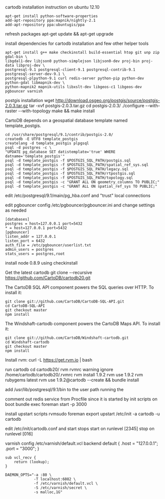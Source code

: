 cartodb installation instruction on ubuntu 12.10

    apt-get install python-software-properties
    add-apt-repository ppa:mapnik/nightly-2.1
    add-apt-repository ppa:ubuntugis/ppa

refresh packages
    apt-get update && apt-get upgrade 

install dependencies for cartodb installation and few other helper tools

    apt-get install g++ make checkinstall build-essential htop git unp zip gdal-bin \
    libgdal1-dev libjson0 python-simplejson libjson0-dev proj-bin proj-data libproj-dev \
    postgresql-9.1 postgresql-client-9.1 postgresql-contrib-9.1 postgresql-server-dev-9.1 \
    postgresql-plpython-9.1 curl redis-server python-pip python-dev python-gdal libmapnik-dev \
    python-mapnik2 mapnik-utils libxslt-dev libgeos-c1 libgeos-dev pgbouncer varnish

postgis installation 
    wget http://download.osgeo.org/postgis/source/postgis-2.0.3.tar.gz
    tar -xvf postgis-2.0.3.tar.gz 
    cd postgis-2.0.3/
    ./configure --with-raster --with-topology
    make && make install

CartoDB depends on a geospatial database template named template_postgis. 

    cd /usr/share/postgresql/9.1/contrib/postgis-2.0/
    createdb -E UTF8 template_postgis
    createlang -d template_postgis plpgsql
    psql -d postgres -c \
    "UPDATE pg_database SET datistemplate='true' WHERE datname='template_postgis'"
    psql -d template_postgis -f $POSTGIS_SQL_PATH/postgis.sql
    psql -d template_postgis -f $POSTGIS_SQL_PATH/spatial_ref_sys.sql
    psql -d template_postgis -f $POSTGIS_SQL_PATH/legacy.sql
    psql -d template_postgis -f $POSTGIS_SQL_PATH/rtpostgis.sql
    psql -d template_postgis -f $POSTGIS_SQL_PATH/topology.sql
    psql -d template_postgis -c "GRANT ALL ON geometry_columns TO PUBLIC;"
    psql -d template_postgis -c "GRANT ALL ON spatial_ref_sys TO PUBLIC;"

edit /etc/postgresql/9.1/main/pg_hba.conf and "trust" local connections

edit pgbouncer config /etc/pgbouncer/pgbouncer.ini and change settings as needed

    [databases]
    postgres = host=127.0.0.1 port=5432
    * = host=127.0.0.1 port=5432
    [pgbouncer]
    listen_addr = 127.0.0.1
    listen_port = 6432
    auth_file = /etc/pgbouncer/userlist.txt
    admin_users = postgres
    stats_users = postgres,root

install node 0.8.9 using checkinstall
    
Get the latest cartodb
    git clone --recursive https://github.com/CartoDB/cartodb20.git

The CartoDB SQL API component powers the SQL queries over HTTP. To install it:

    git clone git://github.com/CartoDB/CartoDB-SQL-API.git
    cd CartoDB-SQL-API
    git checkout master
    npm install

The Windshaft-cartodb component powers the CartoDB Maps API. To install it:

    git clone git://github.com/CartoDB/Windshaft-cartodb.git
    cd Windshaft-cartodb
    git checkout master
    npm install

Install rvm:
    curl -L https://get.rvm.io | bash

run cartodb
       cd cartodb20/
       rvm rvmrc warning ignore /home/cartodb/cartodb20/.rvmrc
       rvm install 1.9.2
       rvm use 1.9.2
       rvm rubygems latest
       rvm use 1.9.2@cartodb --create && bundle install

add /usr/lib/postgresql/9.1/bin to the user path running the 

comment out redis service from Procfile since it is started by init scripts on boot
       bundle exec foreman start -p 3000

install upstart scripts
       rvmsudo foreman export upstart /etc/init -a cartodb -u cartodb

edit /etc/init/cartodb.conf and start stops
       start on runlevel [2345]
       stop on runlevel [016]

varnish config /etc/varnish/default.vcl 
        backend default {
        .host = "127.0.0.1";
        .port = "3000";
    }

    sub vcl_recv {     
        return (lookup);
    }

    DAEMON_OPTS="-a :80 \
                 -T localhost:6082 \
                 -f /etc/varnish/default.vcl \
                 -S /etc/varnish/secret \
                 -s malloc,1G"
